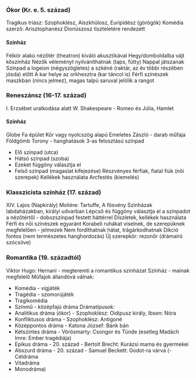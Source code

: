 ### Ókor (Kr. e. 5. század)
Tragikus triász: Szophoklész, Aiszkhülosz, Euripidész (görögök)
Komédia szerző: Arisztophanész
Dionüszosz tiszteletére rendezett
#### Színház
Félkör alakú nézőtér (theatron) kiváló akusztikával
Hegy/domboldalba vájt kőszínház
Nézők véleményt nyilváníthatnak (taps, fütty)
Nappal játszanak
Színpad a logeion (négyszögletes) a szkéné (raktár, az év többi részében jósda) előtt
A kar helye az orkhesztra (kar táncol is)
Férfi színészek maszkban (nincs jelmez), magas talpú saruval jelölik a rangot
### Reneszánsz (16-17. század)
I. Erzsébet uralkodása alatt
W. Shakespeare - Romeo és Júlia, Hamlet
#### Színház
Globe
Fa épület
Kör vagy nyolcszög alapú
Emeletes
Zászló - darab műfaja
Földgömb
Torony - hanghatások
3-as felosztású színpad
- Elő színpad (utca)
- Hátsó színpad (szoba)
- Ezeket függöny választja el
- Felső színpad (magaslat kifejezése)
Részvényes férfiak, fiatal fiúk (női szerepek)
Kellékek használata
Arcfestés (kiemelés)
### Klasszicista színház (17. század)
XIV. Lajos (Napkirály)
Moliére: Tartuffe, A fösvény
Színházak labdaházakban, királyi udvarban
Lépcső és függöny választja el a színpadot a nézőtértől - dobozszínpad festett háttérrel
Díszletek, kellékek használata
Férfi és női színészek egyaránt
Korabeli ruhákat viselnek, de szerepüknek megfelelően - jelmezek
Nem fordíthatnak hátat, trágárkodhatnak
Dikció fontos (nem természetes hanghordozás)
Új szerepkör: rezonőr (drámaíró szócsöve)
### Romantika (19. századtól)
Viktor Hugo: Hernani - megteremti a romantikus színházat
Színház - mainak megfelelő
Műfajok állandóvá válnak:
- Komédia - vígjáték
- Tragédia - szomorújáték
- Tragikomédia
- Színmű - középfajú dráma
Drámatípusok:
- Analitikus dráma (ókor) - Szophoklész: Oidipusz király, Ibsen: Nóra
- Konfliktusos dráma - Szophoklész: Antigoné
- Középpontos dráma - Katona József: Bánk bán
- Kétszintes dráma - Vörösmarty: Csongor és Tünde (esetleg Madách Imre: Ember tragédiája)
- Epikus dráma - 20. század - Bertolt Brecht: Kurázsi mama és gyermekei
- Abszurd dráma - 20. század - Samuel Beckett: Godot-ra várva 
(- Céldráma
- Vitadráma
- Monodráma)